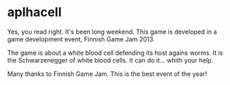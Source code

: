 aplhacell
=========

Yes, you read right. It's been long weekend. This game is developed in a game development event, Finnish Game Jam 2013.

The game is about a white blood cell defending its host agains worms. It is the Schwarzenegger of white blood cells. It can do it... whith your help.

Many thanks to Finnish Game Jam. This is the best event of the year!


